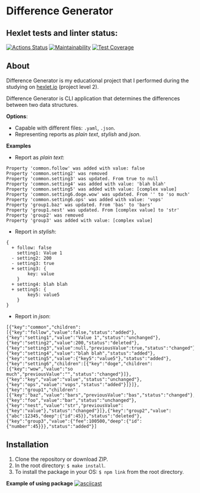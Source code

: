 # Difference Generator
## Hexlet tests and linter status:
[![Actions Status](https://github.com/danilaprokoshev/frontend-project-lvl2/workflows/hexlet-check/badge.svg)](https://github.com/danilaprokoshev/frontend-project-lvl2/actions)
[![Maintainability](https://api.codeclimate.com/v1/badges/c1d813008c3b81d0f134/maintainability)](https://codeclimate.com/github/danilaprokoshev/frontend-project-lvl2/maintainability)
[![Test Coverage](https://api.codeclimate.com/v1/badges/c1d813008c3b81d0f134/test_coverage)](https://codeclimate.com/github/danilaprokoshev/frontend-project-lvl2/test_coverage)

## About

Difference Generator is my educational project that I performed during the studying on [hexlet.io](https://ru.hexlet.io/professions) (project level 2).

Difference Generator is CLI application that determines the differences between two data structures.

**Options**:
* Capable with different files: `.yaml`, `.json`.
* Representing reports as _plain text_, _stylish_ and _json_.

**Examples**
* Report as _plain text_:
```
Property 'common.follow' was added with value: false
Property 'common.setting2' was removed
Property 'common.setting3' was updated. From true to null
Property 'common.setting4' was added with value: 'blah blah'
Property 'common.setting5' was added with value: [complex value]
Property 'common.setting6.doge.wow' was updated. From '' to 'so much'
Property 'common.setting6.ops' was added with value: 'vops'
Property 'group1.baz' was updated. From 'bas' to 'bars'
Property 'group1.nest' was updated. From [complex value] to 'str'
Property 'group2' was removed
Property 'group3' was added with value: [complex value]
```
* Report in _stylish_:
```
{
  + follow: false
    setting1: Value 1
  - setting2: 200
  - setting3: true
  + setting3: {
        key: value
    }
  + setting4: blah blah
  + setting5: {
        key5: value5
    }
}
```
* Report in _json_:
```
[{"key":"common","children":[{"key":"follow","value":false,"status":"added"},{"key":"setting1","value":"Value 1","status":"unchanged"},{"key":"setting2","value":200,"status":"deleted"},{"key":"setting3","value":null,"previousValue":true,"status":"changed"},{"key":"setting4","value":"blah blah","status":"added"},{"key":"setting5","value":{"key5":"value5"},"status":"added"},{"key":"setting6","children":[{"key":"doge","children":[{"key":"wow","value":"so much","previousValue":"","status":"changed"}]},{"key":"key","value":"value","status":"unchanged"},{"key":"ops","value":"vops","status":"added"}]}]},{"key":"group1","children":[{"key":"baz","value":"bars","previousValue":"bas","status":"changed"},{"key":"foo","value":"bar","status":"unchanged"},{"key":"nest","value":"str","previousValue":{"key":"value"},"status":"changed"}]},{"key":"group2","value":{"abc":12345,"deep":{"id":45}},"status":"deleted"},{"key":"group3","value":{"fee":100500,"deep":{"id":{"number":45}}},"status":"added"}]
```

## Installation

1. Clone the repository or download ZIP.
2. In the root directory: ```$ make install```.
3. To install the package in your OS: ```$ npm link``` from the root directory.

**Example of using package**
[![asciicast](https://asciinema.org/a/gaxZPedOF7zxegM8cP9vZ4Nwt.svg)](https://asciinema.org/a/gaxZPedOF7zxegM8cP9vZ4Nwt)
